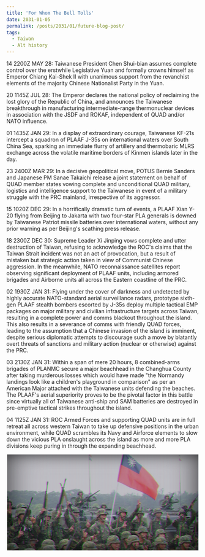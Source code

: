 ```yaml
---
title: 'For Whom The Bell Tolls'
date: 2031-01-05
permalink: /posts/2031/01/future-blog-post/
tags:
  - Taiwan
  - Alt history
---
```


14 2200Z MAY 28: Taiwanese President Chen Shui-bian assumes complete control over the erstwhile Legislative Yuan and formally crowns himself as Emperor Chiang Kai-Shek II with unanimous support from the revanchist elements of the majority Chinese Nationalist Party in the Yuan.

20 1145Z JUL 28: The Emperor declares the national policy of reclaiming the lost glory of the Republic of China, and announces the Taiwanese breakthrough in manufacturing intermediate-range thermonuclear devices in association with the JSDF and ROKAF, independent of QUAD and/or NATO influence.

01 1435Z JAN 29: In a display of extraordinary courage, Taiwanese KF-21s intercept a squadron of PLAAF J-35s on international waters over South China Sea, sparking an immediate flurry of artillery and thermobaric MLRS exchange across the volatile maritime borders of Kinmen islands later in the day.

23 2400Z MAR 29: In a decisive geopolitical move, POTUS Bernie Sanders and Japanese PM Sanae Takaichi release a joint statement on behalf of QUAD member states vowing complete and unconditional QUAD military, logistics and intelligence support to the Taiwanese in event of a military struggle with the PRC mainland, irrespective of its aggressor.

15 1020Z DEC 29: In a horrifically dramatic turn of events, a PLAAF Xian Y-20 flying from Beijing to Jakarta with two four-star PLA generals is downed by Taiwanese Patriot missile batteries over international waters, without any prior warning as per Beijing's scathing press release.

18 2300Z DEC 30: Supreme Leader Xi Jinping vows complete and utter destruction of Taiwan, refusing to acknowledge the ROC's claims that the Taiwan Strait incident was not an act of provocation, but a result of mistaken but strategic action taken in view of Communist Chinese aggression. In the meanwhile, NATO reconnaissance satellites report observing significant deployment of PLAAF units, including armored brigades and Airborne units all across the Eastern coastline of the PRC.

02 1930Z JAN 31: Flying under the cover of darkness and undetected by highly accurate NATO-standard aerial surveillance radars, prototype sixth-gen PLAAF stealth bombers escorted by J-35s deploy multiple tactical EMP packages on major military and civilian infrastructure targets across Taiwan, resulting in a complete power and comms blackout throughout the island. This also results in a severance of comms with friendly QUAD forces, leading to the assumption that a Chinese invasion of the island is imminent, despite serious diplomatic attempts to discourage such a move by blatantly overt threats of sanctions and military action (nuclear or otherwise) against the PRC.

03 2130Z JAN 31: Within a span of mere 20 hours, 8 combined-arms brigades of PLANMC secure a major beachhead in the Changhua County after taking murderous losses which would have made "the Normandy landings look like a children's playground in comparison" as per an American Major attached with the Taiwanese units defending the beaches. The PLAAF's aerial superiority proves to be the pivotal factor in this battle since virtually all of Taiwanese anti-ship and SAM batteries are destroyed in pre-emptive tactical strikes throughout the island. 

04 1125Z JAN 31: ROC Armed Forces and supporting QUAD units are in full retreat all across western Taiwan to take up defensive positions in the urban environment, while QUAD scrambles its Navy and Airforce elements to slow down the vicious PLA onslaught across the island as more and more PLA divisions keep puring in through the expanding beachhead.

<p align="center">
  <img src='/images/taiwanwarlose.png'>
</p>